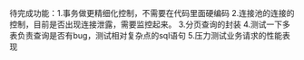 待完成功能：1.事务做更精细化控制，不需要在代码里面硬编码
           2.连接池的连接的控制，目前是否出现连接泄露，需要监控起来。
           3.分页查询的封装
           4.测试一下多表负责查询是否有bug，测试相对复杂点的sql语句
           5.压力测试业务请求的性能表现